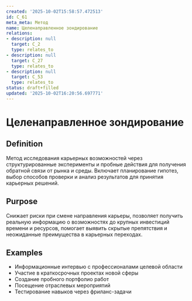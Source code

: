 ```yaml
---
created: '2025-10-02T15:58:57.472513'
id: C_61
meta_meta: Метод
name: Целенаправленное зондирование
relations:
- description: null
  target: C_2
  type: relates_to
- description: null
  target: C_27
  type: relates_to
- description: null
  target: C_53
  type: relates_to
status: draft+filled
updated: '2025-10-02T16:20:56.697771'
---
```


# Целенаправленное зондирование

## Definition
Метод исследования карьерных возможностей через структурированные эксперименты и пробные действия для получения обратной связи от рынка и среды. Включает планирование гипотез, выбор способов проверки и анализ результатов для принятия карьерных решений.

## Purpose
Снижает риски при смене направления карьеры, позволяет получить реальную информацию о возможностях до крупных инвестиций времени и ресурсов, помогает выявить скрытые препятствия и неожиданные преимущества в карьерных переходах.

## Examples

- Информационные интервью с профессионалами целевой области
- Участие в краткосрочных проектах новой сферы
- Создание пробного портфолио работ
- Посещение отраслевых мероприятий
- Тестирование навыков через фриланс-задачи
